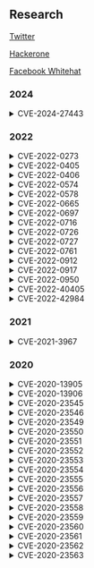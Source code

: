 ## Research
[Twitter](https://twitter.com/_nhiephon)

[Hackerone](https://hackerone.com/nhiephon)

[Facebook Whitehat](https://www.facebook.com/whitehat/profile/nhiephon.nat)

### 2024
<details><summary>CVE-2024-27443</summary>
<p>

#### [Reference]
https://wiki.zimbra.com/wiki/Zimbra_Security_Advisories \
https://nvd.nist.gov/vuln/detail/CVE-2024-27443
#### [Discoverer]
nhiephon, chung96vn, SPT from NCSC Vietnam

</p>
</details>


### 2022
<details><summary>CVE-2022-0273</summary>
<p>

https://cve.mitre.org/cgi-bin/cvename.cgi?name=CVE-2022-0273

</p>
</details>

<details><summary>CVE-2022-0405</summary>
<p>

https://cve.mitre.org/cgi-bin/cvename.cgi?name=CVE-2022-0405

</p>
</details>

<details><summary>CVE-2022-0406</summary>
<p>

https://cve.mitre.org/cgi-bin/cvename.cgi?name=CVE-2022-0406

</p>
</details>

<details><summary>CVE-2022-0574</summary>
<p>

https://cve.mitre.org/cgi-bin/cvename.cgi?name=CVE-2022-0574

</p>
</details>

<details><summary>CVE-2022-0578</summary>
<p>

https://cve.mitre.org/cgi-bin/cvename.cgi?name=CVE-2022-0578

</p>
</details>

<details><summary>CVE-2022-0665</summary>
<p>

https://cve.mitre.org/cgi-bin/cvename.cgi?name=CVE-2022-0665

</p>
</details>

<details><summary>CVE-2022-0697</summary>
<p>

https://cve.mitre.org/cgi-bin/cvename.cgi?name=CVE-2022-0697

</p>
</details>

<details><summary>CVE-2022-0716</summary>
<p>

https://cve.mitre.org/cgi-bin/cvename.cgi?name=CVE-2022-0716

</p>
</details>

<details><summary>CVE-2022-0726</summary>
<p>

https://cve.mitre.org/cgi-bin/cvename.cgi?name=CVE-2022-0726

</p>
</details>

<details><summary>CVE-2022-0727</summary>
<p>

https://cve.mitre.org/cgi-bin/cvename.cgi?name=CVE-2022-0727

</p>
</details>

<details><summary>CVE-2022-0761</summary>
<p>

https://cve.mitre.org/cgi-bin/cvename.cgi?name=CVE-2022-0761

</p>
</details>

<details><summary>CVE-2022-0912</summary>
<p>

https://cve.mitre.org/cgi-bin/cvename.cgi?name=CVE-2022-0912

</p>
</details>

<details><summary>CVE-2022-0917</summary>
<p>

https://cve.mitre.org/cgi-bin/cvename.cgi?name=CVE-2022-0917

</p>
</details>

<details><summary>CVE-2022-0950</summary>
<p>

https://cve.mitre.org/cgi-bin/cvename.cgi?name=CVE-2022-0950

</p>
</details>

<details><summary>CVE-2022-40405</summary>
<p>

#### [Description]
WoWonder Social Network Platform v4.1.2 was discovered to contain a SQL injection vulnerability via the offset parameter at requests.php?f=load-my-blogs.
#### [Vulnerability Type]
SQL Injection
#### [Vendor of Product]
WoWonder (www.wowonder.com)
#### [Affected Product Code Base]
WoWonder Social Network Platform - 4.1.2
#### [Affected Component]
target.website/requests.php?f=load-my-blogs&offset=inject_here
#### [Attack Type]
Remote
#### [Impact Information Disclosure]
True
#### [Attack Vectors]
Remote attackers can gain access to the database by exploiting a request to "requests.php?f=load-my-blogs" via "offset" parameter.
#### [Reference]
https://github.com/nhiephon/Research \
https://www.wowonder.com
#### [Discoverer]
NXQ, nhiephon from NCSC of Vietnam

</p>
</details>

<details><summary>CVE-2022-42984</summary>
<p>

#### [Description]
WoWonder Social Network Platform 4.1.4 was discovered to contain a SQL injection vulnerability via the offset parameter at requests.php?f=search&s=recipients.
#### [Vulnerability Type]
SQL Injection
#### [Vendor of Product]
WoWonder (www.wowonder.com)
#### [Affected Product Code Base]
WoWonder Social Network Platform - 4.1.4
#### [Affected Component]
target.website/requests.php?f=search&s=recipients&query=inject_here
#### [Attack Type]
Remote
#### [Impact Denial of Service]
True
#### [Impact Information Disclosure]
True
#### [Attack Vectors]
Remote attackers can gain access to the database by exploiting a request to "requests.php?f=search&s=recipients" via "query" parameter.
#### [Reference]
https://github.com/nhiephon/Research \
https://www.wowonder.com
#### [Discoverer]
NXQ, nhiephon from NCSC of Vietnam

</p>
</details>

### 2021
<details><summary>CVE-2021-3967</summary>
<p>

https://cve.mitre.org/cgi-bin/cvename.cgi?name=CVE-2021-3967

</p>
</details>

### 2020
<details><summary>CVE-2020-13905</summary>
<p>

#### [Description]
IrfanView 4.54 allows a user-mode write access violation starting at FORMATS!GetPlugInInfo+0x0000000000038ed4.
#### [Additional Information]
Vendor fixed the error in the plugin. Please read "https://www.irfanview.com/plugins.htm"
#### [VulnerabilityType Other]
User mode write access violations
#### [Vendor of Product]
Irfanview
#### [Affected Product Code Base]
IrFanView 32-bit - 4.54
#### [Affected Component]
Plugin Formats.dll read file hdr. FORMATS!GetPlugInInfo+0x38ed4: 1006f044 8806 mov byte ptr [esi],al ds:002b:0af8f000=??
#### [Attack Type]
Local
#### [CVE Impact Other]
User mode write access violations
#### [Attack Vectors]
To exploit vulnerability, someone must open a crafted HDR file.
#### [Reference]
https://github.com/nhiephon/Research/blob/master/README.md \
https://www.irfanview.com/plugins.htm
#### [Discoverer]
Nguyễn Quang and Lưu Minh Trí from NCSC of Vietnam

</p>
</details>

<details><summary>CVE-2020-13906</summary>
<p>

#### [Description]
IrfanView 4.54 allows a user-mode write access violation starting at FORMATS!GetPlugInInfo+0x0000000000038eb7.
#### [Additional Information]
Vendor fixed the error in the plugin. Please read "https://www.irfanview.com/plugins.htm"
#### [VulnerabilityType Other]
User mode write access violations
#### [Vendor of Product]
Irfanview
#### [Affected Product Code Base]
IrFanView 32-bit - 4.54
#### [Affected Component]
Plugin Formats.dll read file hdr. FORMATS!GetPlugInInfo+0x38eb7: 1006f027 8806 mov byte ptr [esi],al ds:002b:0af4f000=??
#### [Attack Type]
Local
#### [CVE Impact Other]
User mode write access violations
#### [Attack Vectors]
To exploit vulnerability, someone must open a crafted HDR file.
#### [Reference]
https://github.com/nhiephon/Research/blob/master/README.md \
https://www.irfanview.com/plugins.htm
#### [Discoverer]
TuanDA, HiepHV from NCSC of Vietnam

</p>
</details>

<details><summary>CVE-2020-23545</summary>
<p>

#### [Description]
IrfanView 4.54 allows a user-mode write access violation starting at FORMATS!ReadXPM_W+0x0000000000000531.
#### [Additional Information]
Vendor fixed the error in the plugin. Please read "https://www.irfanview.com/plugins.htm"
#### [VulnerabilityType Other]
User mode write access violations
#### [Vendor of Product]
Irfanview
#### [Affected Product Code Base]
IrFanView 32-bit - 4.54
#### [Affected Component]
Plugin Formats.dll read file xpm. FORMATS!ReadXPM_W+0x531: 10003991 880429 mov byte ptr [ecx+ebp],al ds:002b:0f7ff000=??
#### [Attack Type]
Local
#### [CVE Impact Other]
User mode write access violations
#### [Attack Vectors]
To exploit vulnerability, someone must open a crafted XPM file.
#### [Reference]
https://github.com/nhiephon/Research/blob/master/README.md \
https://www.irfanview.com/plugins.htm
#### [Discoverer]
NXQ from NCSC of Vietnam

</p>
</details>

<details><summary>CVE-2020-23546</summary>
<p>

### [Description]
IrfanView 4.54 allows attackers to cause a denial of service or possibly other unspecified impacts via a crafted XBM file, related to a "Data from Faulting Address is used as one or more arguments in a subsequent Function Call starting at FORMATS!ReadMosaic+0x0000000000000981.
#### [Additional Information]
Vendor fixed the error in the plugin. Please read "https://www.irfanview.com/plugins.htm"
#### [VulnerabilityType Other]
The data from the faulting address is later used to a function call
#### [Vendor of Product]
Irfanview
#### [Affected Product Code Base]
IrfanView 32-bit - 4.54
#### [Affected Component]
Plugin Formats.dll read file xbm. FORMATS!ReadMosaic+0x981: 10003171 8a91e8110d10 mov dl,byte ptr FORMATS!GetPlugInInfo+0x9b0b8  ds:002b:dcd9deb4=??
#### [Attack Type]
Local
#### [CVE Impact Other]
User mode write access violations
#### [Attack Vectors]
To exploit vulnerability, someone must open a crafted XBM file.
#### [Reference]
https://github.com/nhiephon/Research/blob/master/README.md \
https://www.irfanview.com/plugins.htm
#### [Discoverer]
NXQ from NCSC of Vietnam

</p>
</details>

<details><summary>CVE-2020-23549</summary>
<p>

#### [Description]
IrfanView 4.54 allows attackers to cause a denial of service or possibly other unspecified impacts via a crafted .cr2 file, related to a "Data from Faulting Address controls Branch Selection starting at FORMATS!GetPlugInInfo+0x00000000000047f6".
#### [Additional Information]
Vendor fixed the error in the plugin. Please read "https://www.irfanview.com/plugins.htm"
#### [VulnerabilityType Other]
Denial Of Service, Overflow
#### [Vendor of Product]
Irfanview
#### [Affected Product Code Base]
IrFanView 32-bit - 4.54
#### [Affected Component]
FORMATS!GetPlugInInfo+0x47f6: 10039416 8b0a mov ecx, dword ptr [edx] ds:002b:48663000=????????
#### [Attack Type]
Local
#### [CVE Impact Other]
Denial of Service
#### [Attack Vectors]
To exploit vulnerability, someone must open a crafted CR2 file.
#### [Reference]
https://github.com/nhiephon/Research/blob/master/README.md \
https://www.irfanview.com/plugins.htm
#### [Discoverer]
NPD from NCSC of Vietnam

</p>
</details>

<details><summary>CVE-2020-23550</summary>
<p>

#### [Description]
IrfanView 4.54 allows a user-mode write access violation starting at FORMATS!GetPlugInInfo+0x0000000000007e82.
#### [Additional Information]
Vendor fixed the error in the plugin. Please read "https://www.irfanview.com/plugins.htm"
#### [VulnerabilityType Other]
User mode write access violations
#### [Vendor of Product]
Irfanview
#### [Affected Product Code Base]
Irfanview 32-bit - 4.54
#### [Affected Component]
Plugin Formats.dll read file dds. FORMATS!GetPlugInInfo+0x7e82: 1003cb12 8807  mov byte ptr [edi], al  ds:002b:0ae3d000=??
#### [Attack Type]
Local
#### [CVE Impact Other]
User mode write access violations
#### [Attack Vectors]
To exploit vulnerability, someone must open a crafted DDS file.
#### [Reference]
https://github.com/nhiephon/Research \
https://www.irfanview.com/plugins.htm
#### [Discoverer]
nhiephon from NCSC of Vietnam

</p>
</details>

<details><summary>CVE-2020-23551</summary>
<p>

#### [Description]
IrfanView 4.54 allows a user-mode write access violation starting at FORMATS!GetPlugInInfo+0x0000000000007e30.
#### [Additional Information]
Vendor fixed the error in the plugin. Please read "https://www.irfanview.com/plugins.htm"
#### [VulnerabilityType Other]
User mode write access violations
#### [Vendor of Product]
Irfanview
#### [Affected Product Code Base]
Irfanview 32-bit - 4.54
#### [Affected Component]
Plugin Formats.dll read file dds. FORMATS!GetPlugInInfo+0x7e30: 1003cac0 89448ffc  mov dword ptr [edi+ecx*4-4], eax ds:002b:0af2d000=????????
#### [Attack Type]
Local
#### [CVE Impact Other]
User mode write access violations
#### [Attack Vectors]
To exploit vulnerability, someone must open a crafted DDS file.
#### [Reference]
https://github.com/nhiephon/Research \
https://www.irfanview.com/plugins.htm
#### [Discoverer]
nhiephon from NCSC of Vietnam

</p>
</details>

<details><summary>CVE-2020-23552</summary>
<p>

#### [Description]
IrfanView 4.54 allows a user-mode write access violation starting at FORMATS!GetPlugInInfo+0x0000000000007e62.
#### [Additional Information]
Vendor fixed the error in the plugin. Please read "https://www.irfanview.com/plugins.htm"
#### [VulnerabilityType Other]
User mode write access violations
#### [Vendor of Product]
Irfanview
#### [Affected Product Code Base]
Irfanview 32-bit - 4.54
#### [Affected Component]
Plugin Formats.dll read file dds. FORMATS!GetPlugInInfo+0x7e62: 1003caf2 8807  mov byte ptr [edi], al  ds:002b:0aebd000=??
#### [Attack Type]
Local
#### [CVE Impact Other]
User mode write access violations
#### [Attack Vectors]
To exploit vulnerability, someone must open a crafted DDS file.
#### [Reference]
https://github.com/nhiephon/Research \
https://www.irfanview.com/plugins.htm
#### [Discoverer]
nhiephon from NCSC of Vietnam

</p>
</details>

<details><summary>CVE-2020-23553</summary>
<p>

#### [Description]
IrfanView 4.54 allows a user-mode write access violation starting at FORMATS!GetPlugInInfo+0x0000000000007d33.
#### [Additional Information]
Vendor fixed the error in the plugin. Please read "https://www.irfanview.com/plugins.htm"
#### [VulnerabilityType Other]
User mode write access violations
#### [Vendor of Product]
Irfanview
#### [Affected Product Code Base]
Irfanview 32-bit - 4.54
#### [Affected Component]
Plugin Formats.dll read file dds. FORMATS!GetPlugInInfo+0x7d33: 1003c9c3 f3a5 rep movs dword ptr es:[edi], dword ptr [esi]
#### [Attack Type]
Local
#### [CVE Impact Other]
User mode write access violations
#### [Attack Vectors]
To exploit vulnerability, someone must open a crafted DDS file.
#### [Reference]
https://github.com/nhiephon/Research \
https://www.irfanview.com/plugins.htm
#### [Discoverer]
nhiephon from NCSC of Vietnam

</p>
</details>

<details><summary>CVE-2020-23554</summary>
<p>

#### [Description]
IrfanView 4.54 allows a user-mode write access violation starting at FORMATS!GetPlugInInfo+0x0000000000007e20.
#### [Additional Information]
Vendor fixed the error in the plugin. Please read "https://www.irfanview.com/plugins.htm"
#### [VulnerabilityType Other]
User mode write access violations
#### [Vendor of Product]
Irfanview
#### [Affected Product Code Base]
Irfanview 32-bit - 4.54
#### [Affected Component]
Plugin Formats.dll read file dds. FORMATS!GetPlugInInfo+0x7e20: 1003cab0 89448ff4  mov dword ptr [edi+ecx*4-0Ch], eax  ds:002b:0af1d000=????????
#### [Attack Type]
Local
#### [CVE Impact Other]
User mode write access violations
#### [Attack Vectors]
To exploit vulnerability, someone must open a crafted DDS file.
#### [Reference]
https://github.com/nhiephon/Research \
https://www.irfanview.com/plugins.htm
#### [Discoverer]
nhiephon from NCSC of Vietnam

</p>
</details>

<details><summary>CVE-2020-23555</summary>
<p>

#### [Description]
IrfanView 4.54 allows a user-mode write access violation starting at FORMATS!GetPlugInInfo+0x0000000000007e6e.
#### [Additional Information]
Vendor fixed the error in the plugin. Please read "https://www.irfanview.com/plugins.htm"
#### [VulnerabilityType Other]
User mode write access violations
#### [Vendor of Product]
Irfanview
#### [Affected Product Code Base]
Irfanview 32-bit - 4.54
#### [Affected Component]
Plugin Formats.dll read file dds. FORMATS!GetPlugInInfo+0x7e6e: 1003cafe 8807  mov byte ptr [edi], al  ds:002b:0b03d000=??
#### [Attack Type]
Local
#### [CVE Impact Other]
User mode write access violations
#### [Attack Vectors]
To exploit vulnerability, someone must open a crafted DDS file.
#### [Reference]
https://github.com/nhiephon/Research \
https://www.irfanview.com/plugins.htm
#### [Discoverer]
nhiephon from NCSC of Vietnam

</p>
</details>

<details><summary>CVE-2020-23556</summary>
<p>

#### [Description]
IrfanView 4.54 allows a user-mode write access violation starting at FORMATS!GetPlugInInfo+0x0000000000007e28.
#### [Additional Information]
Vendor fixed the error in the plugin. Please read "https://www.irfanview.com/plugins.htm"
#### [VulnerabilityType Other]
User mode write access violations
#### [Vendor of Product]
Irfanview
#### [Affected Product Code Base]
Irfanview 32-bit - 4.54
#### [Affected Component]
Plugin Formats.dll read file dds. FORMATS!GetPlugInInfo+0x7e28: 1003cab8 89448ff8  mov dword ptr [edi+ecx*4-8], eax ds:002b:0b0cd000=????????
#### [Attack Type]
Local
#### [CVE Impact Other]
User mode write access violations
#### [Attack Vectors]
To exploit vulnerability, someone must open a crafted DDS file.
#### [Reference]
https://github.com/nhiephon/Research \
https://www.irfanview.com/plugins.htm
#### [Discoverer]
nhiephon from NCSC of Vietnam

</p>
</details>

<details><summary>CVE-2020-23557</summary>
<p>

#### [Description]
IrfanView 4.54 allows a user-mode write access violation starting at FORMATS!ShowPlugInSaveOptions_W+0x000000000000755d.
#### [Additional Information]
Vendor fixed the error in the plugin. Please read "https://www.irfanview.com/plugins.htm"
#### [VulnerabilityType Other]
User mode write access violations
#### [Vendor of Product]
Irfanview
#### [Affected Product Code Base]
IrfanView 32-bit - 4.54
#### [Affected Component]
Plugin Formats.dll version 4.55.4 read file DCR. FORMATS!ShowPlugInSaveOptions_W+0x755d: 10012eed 66891471        mov     word ptr [ecx+esi*2],dx  ds:002b:0b0a1000=????
#### [Attack Type]
Local
#### [CVE Impact Other]
User mode write access violations
#### [Attack Vectors]
To exploit vulnerability, someone must open a crafted DCR file.
#### [Reference]
https://github.com/nhiephon/Research \
https://www.irfanview.com/plugins.htm
#### [Discoverer]
nhiephon from NCSC of Vietnam

</p>
</details>

<details><summary>CVE-2020-23558</summary>
<p>

#### [Description]
IrfanView 4.54 allows a user-mode write access violation starting at FORMATS!ShowPlugInSaveOptions_W+0x0000000000007f4b.
#### [Additional Information]
Vendor fixed the error in the plugin. Please read "https://www.irfanview.com/plugins.htm"
#### [VulnerabilityType Other]
User mode write access violations
#### [Vendor of Product]
Irfanview
#### [Affected Product Code Base]
IrfanView 32-bit - 4.54
#### [Affected Component]
Plugin Formats.dll version 4.55.4 read file DCR. FORMATS!ShowPlugInSaveOptions_W+0x7f4b: 100138db 66890c47        mov     word ptr [edi+eax*2],cx  ds:002b:1bc44e40=????
#### [Attack Type]
Local
#### [CVE Impact Other]
User mode write access violations
#### [Attack Vectors]
To exploit vulnerability, someone must open a crafted DCR file.
#### [Reference]
https://github.com/nhiephon/Research \
https://www.irfanview.com/plugins.htm
#### [Discoverer]
nhiephon from NCSC of Vietnam

</p>
</details>

<details><summary>CVE-2020-23559</summary>
<p>

#### [Description]
IrfanView 4.54 allows a user-mode write access violation starting at FORMATS!ShowPlugInSaveOptions_W+0x0000000000007d7f.
#### [Additional Information]
Vendor fixed the error in the plugin. Please read "https://www.irfanview.com/plugins.htm"
#### [VulnerabilityType Other]
User mode write access violations
#### [Vendor of Product]
Irfanview
#### [Affected Product Code Base]
IrfanView 32-bit - 4.54
#### [Affected Component]
Plugin Formats.dll version 4.55.4 read file DCR. FORMATS!ShowPlugInSaveOptions_W+0x7d7f: 1001370f 66891443 mov word ptr [ebx+eax*2],dx  ds:002b:0b0e1000=????
#### [Attack Type]
Local
#### [CVE Impact Other]
User mode write access violations
#### [Attack Vectors]
To exploit vulnerability, someone must open a crafted DCR file.
#### [Reference]
https://github.com/nhiephon/Research \
https://www.irfanview.com/plugins.htm
#### [Discoverer]
nhiephon from NCSC of Vietnam

</p>
</details>

<details><summary>CVE-2020-23560</summary>
<p>

#### [Description]
IrfanView 4.54 allows a user-mode write access violation starting at FORMATS!ShowPlugInSaveOptions_W+0x000000000001bcab.
#### [VulnerabilityType Other]
User mode write access violations
#### [Vendor of Product]
Irfanview
#### [Affected Product Code Base]
IrfanView 32-bit - 4.54
#### [Affected Component]
Plugin Formats.dll version 4.55.4 read file DCR. FORMATS!ShowPlugInSaveOptions_W+0x1bcab: 1002763b 6689047e        mov     word ptr [esi+edi*2],ax  ds:002b:4642d000=????
#### [Attack Type]
Local
#### [CVE Impact Other]
User mode write access violations
#### [Attack Vectors]
To exploit vulnerability, someone must open a crafted DCR file.
#### [Reference]
https://github.com/nhiephon/Research \
https://www.irfanview.com/plugins.htm
#### [Discoverer]
nhiephon from NCSC of Vietnam

</p>
</details>

<details><summary>CVE-2020-23561</summary>
<p>

#### [Description]
IrfanView 4.54 allows a user-mode write access violation starting at FORMATS!ShowPlugInSaveOptions_W+0x0000000000005722.
#### [VulnerabilityType Other]
User mode write access violations
#### [Vendor of Product]
Irfanview
#### [Affected Product Code Base]
IrfanView 32-bit - 4.54
#### [Affected Component]
Plugin Formats.dll version 4.55.4 read file DCR. FORMATS!ShowPlugInSaveOptions_W+0x5722: 100110b2 6689044a        mov     word ptr [edx+ecx*2],ax  ds:002b:0b0a1000=????
#### [Attack Type]
Local
#### [CVE Impact Other]
User mode write access violations
#### [Attack Vectors]
To exploit vulnerability, someone must open a crafted DCR file.
#### [Reference]
https://github.com/nhiephon/Research \
https://www.irfanview.com/plugins.htm
#### [Discoverer]
SPT from NCSC of Vietnam

</p>
</details>

<details><summary>CVE-2020-23562</summary>
<p>

#### [Description]
IrfanView 4.54 allows a user-mode write access violation starting at FORMATS!ShowPlugInSaveOptions_W+0x000000000000aefe.
#### [VulnerabilityType Other]
User mode write access violations
#### [Vendor of Product]
Irfanview
#### [Affected Product Code Base]
IrfanView 32-bit - 4.54
#### [Affected Component]
Plugin Formats.dll version 4.55.4 read file DCR. FORMATS!ShowPlugInSaveOptions_W+0xaefe: 1001688e d918            fstp    dword ptr [eax]      ds:002b:00000000=????????
#### [Attack Type]
Local
#### [CVE Impact Other]
User mode write access violations
#### [Attack Vectors]
To exploit vulnerability, someone must open a crafted DCR file.
#### [Reference]
https://github.com/nhiephon/Research \
https://www.irfanview.com/plugins.htm
#### [Discoverer]
HuyenNT, KetDV from NCSC of Vietnam

</p>
</details>

<details><summary>CVE-2020-23563</summary>
<p>

#### [Description]
IrfanView 4.54 allows a user-mode write access violation starting at FORMATS!ShowPlugInSaveOptions_W+0x0000000000002cba.
#### [VulnerabilityType Other]
User mode write access violations
#### [Vendor of Product]
Irfanview
#### [Affected Product Code Base]
IrfanView 32-bit - 4.54
#### [Affected Component]
Plugin Formats.dll version 4.55.4 read file DCR. FORMATS!ShowPlugInSaveOptions_W+0x2cba: 1000e64a 6689044a        mov     word ptr [edx+ecx*2],ax  ds:002b:0b091000=????
#### [Attack Type]
Local
#### [CVE Impact Other]
User mode write access violations
#### [Attack Vectors]
To exploit vulnerability, someone must open a crafted DCR file.
#### [Reference]
https://github.com/nhiephon/Research \
https://www.irfanview.com/plugins.htm
#### [Discoverer]
LuongNP, ChienTD from NCSC of Vietnam

</p>
</details>
